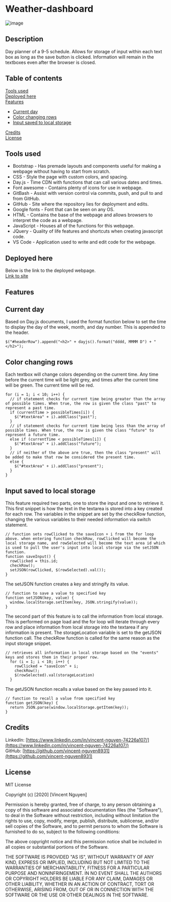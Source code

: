 # Weather-dashboard

![image](Day-planner-landing-page.png)

Description
------------

Day planner of a 9-5 schedule. Allows for storage of input within each text box as long as the save button is clicked. Information will remain in the textboxes even after the browser is closed. 

 Table of contents
---------------
[Tools used](#Tools-used)<br />
[Deployed here](#Deployed-here)<br />
[Features](#Features)
* [Current day](#Current-day)
* [Color changing rows](#Color-changing-rows)
* [Input saved to local storage](#Input-saved-to-local-storage)


[Credits](#Credits)<br />
[License](#License)

Tools used
-------------------

* Bootstrap - Has premade layouts and components useful for making a webpage without having to start from scratch. 
* CSS - Style the page with custom colors, and spacing.
* Day.js - Time CDN with functions that can call various dates and times.
* Font awesome - Contains plenty of icons for use in webpage.
* GitBash - Assist with version control via commits, push, and pull to and from GitHub.
* GitHub - Site where the repository lies for deployment and edits.
* Google fonts - Font that can be seen on any OS.
* HTML - Contains the base of the webpage and allows browsers to interpret the code as a webpage.
* JavaScript - Houses all of the functions for this webpage. 
* JQuery - Quality of life features and shortcuts when creating javascript code. 
* VS Code - Application used to write and edit code for the webpage.

Deployed here
-------------

Below is the link to the deployed webpage. <br />
[Link to site](https://vincent-nguyen8931.github.io/Day-planner/)


Features
------------------

Current day
-----------------------

Based on Day.js documents, I used the format function below to set the time to display the day of the week, month, and day number. This is appended to the header.
```
$("#headerRow").append("<h2>" + dayjs().format("dddd, MMMM D") + "</h2>");
```

Color changing rows
---------------
Each textbox will change colors depending on the current time. Any time before the current time will be light grey, and times after the current time will be green. The current time will be red.
```
for (i = 1; i < 10; i++) {
  // if statement checks for current time being greater than the array of possible times. When true, the row is given the class "past" to represent a past time.
  if (currentTime > possibleTimes[i]) {
    $("#textArea" + i).addClass("past");
  }
  // if statement checks for current time being less than the array of possible times. When true, the row is given the class "future" to represent a future time.
  else if (currentTime < possibleTimes[i]) {
    $("#textArea" + i).addClass("future");
  }
  // if neither of the above are true, then the class "present" will be added to make that row be considered the present time.
  else {
    $("#textArea" + i).addClass("present");
  }
}
```

Input saved to local storage
-----------
This feature required two parts, one to store the input and one to retrieve it. This first snippet is how the text in the textarea is stored into a key created for each row. The variables in the snippet are set by the checkRow function, changing the various variables to their needed information via switch statement.
```
// function sets rowClicked to the saveIcon + i from the for loop above. when entering function checkRow, rowClicked will become the local storage name, and rowSelected will become the text area id which is used to pull the user's input into local storage via the setJSON function.
function saveInput() {
  rowClicked = this.id;
  checkRow();
  setJSON(rowClicked, $(rowSelected).val());
}
```
The setJSON function creates a key and stringify its value.
```
// function to save a value to specified key
function setJSON(key, value) {
  window.localStorage.setItem(key, JSON.stringify(value));
}
```
The second part of this feature is to call the information from local storage. This is performed on page load and the for loop will iterate through every row and place information from local storage into the textarea if any information is present. The storageLocation variable is set to the getJSON function call. The checkRow function is called for the same reason as the input storage snippet.
```
// retrieves all information in local storage based on the "events" keys and stores them in their proper row.
  for (i = 1; i < 10; i++) {
    rowClicked = "saveIcon" + i;
    checkRow();
    $(rowSelected).val(storageLocation)
  }

```
The getJSON function recalls a value based on the key passed into it.
```
// function to recall a value from specified key
function getJSON(key) {
  return JSON.parse(window.localStorage.getItem(key));
}
```



Credits
---------------
LinkedIn: [https://www.linkedin.com/in/vincent-nguyen-74226a107/](https://www.linkedin.com/in/vincent-nguyen-74226a107/) <br />
GitHub: [https://github.com/vincent-nguyen8931](https://github.com/vincent-nguyen8931)


License
----------
MIT License

Copyright (c) [2020] [Vincent Nguyen]

Permission is hereby granted, free of charge, to any person obtaining a copy
of this software and associated documentation files (the "Software"), to deal
in the Software without restriction, including without limitation the rights
to use, copy, modify, merge, publish, distribute, sublicense, and/or sell
copies of the Software, and to permit persons to whom the Software is
furnished to do so, subject to the following conditions:

The above copyright notice and this permission notice shall be included in all
copies or substantial portions of the Software.

THE SOFTWARE IS PROVIDED "AS IS", WITHOUT WARRANTY OF ANY KIND, EXPRESS OR
IMPLIED, INCLUDING BUT NOT LIMITED TO THE WARRANTIES OF MERCHANTABILITY,
FITNESS FOR A PARTICULAR PURPOSE AND NONINFRINGEMENT. IN NO EVENT SHALL THE
AUTHORS OR COPYRIGHT HOLDERS BE LIABLE FOR ANY CLAIM, DAMAGES OR OTHER
LIABILITY, WHETHER IN AN ACTION OF CONTRACT, TORT OR OTHERWISE, ARISING FROM,
OUT OF OR IN CONNECTION WITH THE SOFTWARE OR THE USE OR OTHER DEALINGS IN THE
SOFTWARE.